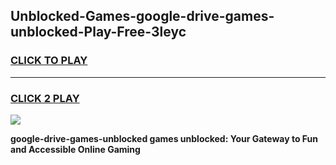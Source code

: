 
## Unblocked-Games-google-drive-games-unblocked-Play-Free-3leyc
<h3>
<a href="https://premium76.site?title=google-drive-games-unblocked&ref=18A1">CLICK TO PLAY</a></h3>
<hr>

<h3>
<a href="https://premium76.site?title=google-drive-games-unblocked&ref=18A1">CLICK 2 PLAY</a>
  
</h3>

<a href="https://premium76.site?title=google-drive-games-unblocked&ref=18A1"><img src="https://clearcache.store/games.png"></a>


**google-drive-games-unblocked games unblocked: Your Gateway to Fun and Accessible Online Gaming**
